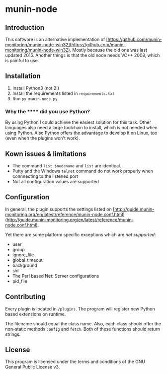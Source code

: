 # munin-node

## Introduction

This software is an alternative implementation of [https://github.com/munin-monitoring/munin-node-win32](https://github.com/munin-monitoring/munin-node-win32). Mostly because the old one was last updated 2015. Another things is that the old node needs VC++ 2008, which is painful to use.

## Installation

1. Install Python3 (not 2!)
2. Install the requirements listed in `requirements.txt`
3. Run `py munin-node.py`. 

### Why the **** did you use Python?

By using Python I could achieve the easiest solution for this task. Other languages also need a large toolchain to install, which is not needed when using Python. Also Python offers the advantage to develop it on Linux, too (even when the plugins won't work).

## Kown issues & limitations

- The command `list $nodename` and `list` are identical.
- Putty and the Windows `telnet` command do not work properly when connnecting to the listened port
- Not all configuration values are supported

## Configuration

In general, the plugin supports the settings listed on [http://guide.munin-monitoring.org/en/latest/reference/munin-node.conf.html](http://guide.munin-monitoring.org/en/latest/reference/munin-node.conf.html).

Yet there are some platform specific exceptions which are *not supported*:

- user
- group 
- ignore_file
- global_timeout
- background
- sid
- The Perl based Net::Server configurations
- pid_file

## Contributing

Every plugin is located in `/plugins`. The program will register new Python based extensions on runtime.

The filename should equal the class name. Also, each class should offer the non-static methods `config` and `fetch`. Both of these functions should return strings.

## License 

This program is licensed under the terms and conditions of the GNU General Public License v3.

